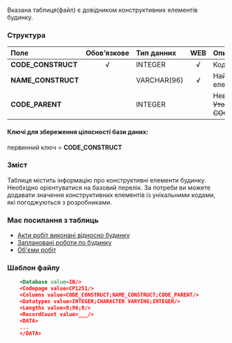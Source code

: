 Вказана таблиця(файл) є довідником конструктивних елементів будинку.

### Структура

Поле   | Обов’язкове |    Тип данних  | WEB|   Опис |
:---------------|:--:|:--------------|:--:|:--------
**CODE_CONSTRUCT** | √ | INTEGER       | √ | Код елемента.
**NAME_CONSTRUCT** |   | VARCHAR(96)   | √ | Найменування елемента.
**CODE_PARENT**    |   | INTEGER       |   | Неважливо. ~~Уточнити у СОФТПРОЕКТ~~.

#### Ключі для збереження цілосності бази даних:

первинний ключ = **CODE_CONSTRUCT**

### Зміст

Таблиця містить інформацію про конструктивні елементи будинку. Необхідно орієнтуватися на базовий перелік. За потреби ви можете додавати значення конструктивних елементів із унікальними кодами, які погоджуються з розробниками.

### Має посилання з таблиць

- [Акти робіт виконані відносно будинку](/Формат_файлу/Таблиця_IRC_HOUSE_ACTS)
- [Заплановані роботи по будинку](/Формат_файлу/Таблиця_IRC_HOUSE_PLANS)
- [Об'єми робіт](/Формат_файлу/Таблиця_IRC_HOUSE_VOLUMES)

### Шаблон файлу

```XML
    <Database value=IB/>
    <Codepage value=CP1251/>
    <Columns value=CODE_CONSTRUCT;NAME_CONSTRUCT;CODE_PARENT/>
    <Datatypes value=INTEGER;CHARACTER VARYING;INTEGER/>
    <Lengths value=8;96;8/>
    <RecordCount value=___/>
    <DATA>
    ...
    </DATA>
```
